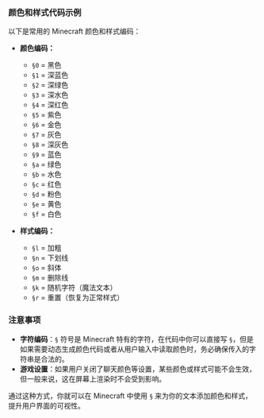 ### 颜色和样式代码示例

以下是常用的 Minecraft 颜色和样式编码：

- **颜色编码：**
    - `§0` = 黑色
    - `§1` = 深蓝色
    - `§2` = 深绿色
    - `§3` = 深水色
    - `§4` = 深红色
    - `§5` = 紫色
    - `§6` = 金色
    - `§7` = 灰色
    - `§8` = 深灰色
    - `§9` = 蓝色
    - `§a` = 绿色
    - `§b` = 水色
    - `§c` = 红色
    - `§d` = 粉色
    - `§e` = 黄色
    - `§f` = 白色

- **样式编码：**
    - `§l` = 加粗
    - `§n` = 下划线
    - `§o` = 斜体
    - `§m` = 删除线
    - `§k` = 随机字符（魔法文本）
    - `§r` = 重置（恢复为正常样式）

### 注意事项

- **字符编码**：`§` 符号是 Minecraft 特有的字符，在代码中你可以直接写 `§`，但是如果需要动态生成颜色代码或者从用户输入中读取颜色时，务必确保传入的字符串是合法的。
- **游戏设置**：如果用户关闭了聊天颜色等设置，某些颜色或样式可能不会生效，但一般来说，这在屏幕上渲染时不会受到影响。

通过这种方式，你就可以在 Minecraft 中使用 `§` 来为你的文本添加颜色和样式，提升用户界面的可视性。